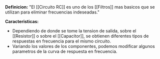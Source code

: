 **Definicion:**
"El [[Circuito RC]] es uno de los [[Filtros]] mas basicos que se utilizan para eliminar frecuencias indeseadas."

**Caracteristicas:**
- Dependiendo de donde se tome la tension de salida, sobre el [[Resistor]] o sobre el [[Capacitor]], se obtienen diferentes tipos de respuestas en frecuencia para el mismo circuito.
- Variando los valores de los componentes, podemos modificar algunos parametros de la curva de respuesta en frecuencia.
